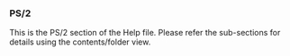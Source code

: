 <div class="section">

<div class="titlepage">

<div>

<div>

### <span id="ps_2"></span>PS/2

</div>

</div>

</div>

This is the PS/2 section of the Help file. Please refer the sub-sections
for details using the contents/folder view.

</div>
